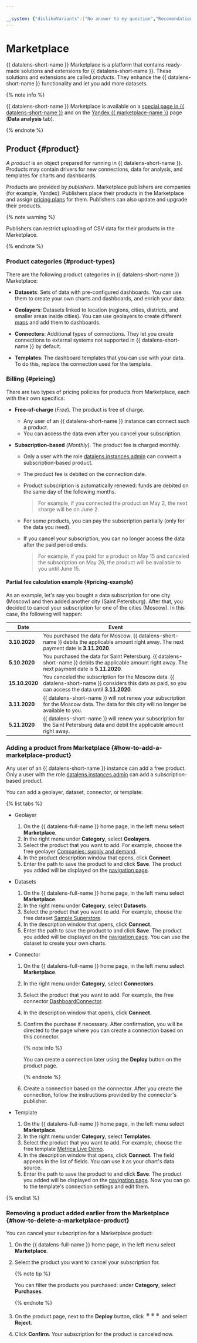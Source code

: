 ```yaml
---

__system: {"dislikeVariants":["No answer to my question","Recomendations didn't help","The content doesn't match title","Other"]}
---
```

# Marketplace

{{ datalens-short-name }} Marketplace is a platform that contains ready-made solutions and extensions for {{ datalens-short-name }}. These solutions and extensions are called _products_. They enhance the {{ datalens-short-name }} functionality and let you add more datasets.

{% note info %}

{{ datalens-short-name }} Marketplace is available on a [special page in {{ datalens-short-name }}](https://datalens.yandex.com/marketplace/) and on the [Yandex {{ marketplace-name }}](https://cloud.yandex.com/marketplace?type=datalens) page (**Data analysis** tab).

{% endnote %}

## Product {#product}

_A product_ is an object prepared for running in {{ datalens-short-name }}. Products may contain drivers for new connections, data for analysis, and templates for charts and dashboards.

Products are provided by _publishers_. Marketplace publishers are companies (for example, Yandex). Publishers place their products in the Marketplace and assign [pricing plans](#pricing) for them. Publishers can also update and upgrade their products.

{% note warning %}

Publishers can restrict uploading of CSV data for their products in the Marketplace.

{% endnote %}

### Product categories {#product-types}

There are the following product categories in {{ datalens-short-name }} Marketplace:

* **Datasets**: Sets of data with pre-configured dashboards. You can use them to create your own charts and dashboards, and enrich your data.

* **Geolayers**: Datasets linked to location (regions, cities, districts, and smaller areas inside cities). You can use geolayers to create different [maps](chart.md#map-chart) and add them to dashboards.

* **Connectors**: Additional types of connections. They let you create connections to external systems not supported in {{ datalens-short-name }} by default.

* **Templates**: The dashboard templates that you can use with your data. To do this, replace the connection used for the template.

### Billing {#pricing}

There are two types of pricing policies for products from Marketplace, each with their own specifics:

* **Free-of-charge** (_Free_). The product is free of charge.
    * Any user of an {{ datalens-short-name }} instance can connect such a product.
    * You can access the data even after you cancel your subscription.

* **Subscription-based** (_Monthly_). The product fee is charged monthly.
    * Only a user with the role [datalens.instances.admin](../security/index.md#users-roles) can connect a subscription-based product.
    * The product fee is debited on the connection date.
    * Product subscription is automatically renewed: funds are debited on the same day of the following months.

        > For example, if you connected the product on May 2, the next charge will be on June 2.
    * For some products, you can pay the subscription partially (only for the data you need).
    * If you cancel your subscription, you can no longer access the data after the paid period ends.

        > For example, if you paid for a product on May 15 and canceled the subscription on May 26, the product will be available to you until June 15.

#### Partial fee calculation example {#pricing-example}

As an example, let's say you bought a data subscription for one city (Moscow) and then added another city (Saint Petersburg). After that, you decided to cancel your subscription for one of the cities (Moscow). In this case, the following will happen:

| Date | Event |
| ---- | ----- |
| **3.10.2020** | You purchased the data for Moscow. {{ datalens-short-name }} debits the applicable amount right away. The next payment date is **3.11.2020**. |
| **5.10.2020** | You purchased the data for Saint Petersburg. {{ datalens-short-name }} debits the applicable amount right away. The next payment date is **5.11.2020**. |
| **15.10.2020** | You canceled the subscription for the Moscow data. {{ datalens-short-name }} considers this data as paid, so you can access the data until **3.11.2020**. |
| **3.11.2020** | {{ datalens-short-name }} will not renew your subscription for the Moscow data. The data for this city will no longer be available to you. |
| **5.11.2020** | {{ datalens-short-name }} will renew your subscription for the Saint Petersburg data and debit the applicable amount right away. |

### Adding a product from Marketplace {#how-to-add-a-marketplace-product}

Any user of an {{ datalens-short-name }} instance can add a free product. Only a user with the role [datalens.instances.admin](../security/index.md#users-roles) can add a subscription-based product.

You can add a geolayer, dataset, connector, or template:

{% list tabs %}

- Geolayer
  1. On the {{ datalens-full-name }} home page, in the left menu select **Marketplace**.
  1. In the right menu under **Category**, select **Geolayers**.
  1. Select the product that you want to add. For example, choose the free geolayer [Companies: supply and demand](https://datalens.yandex.com/marketplace/f2e0alcha1ta8ocrn99f).
  1. In the product description window that opens, click **Connect**.
  1. Enter the path to save the product to and click **Save**. The product you added will be displayed on the [navigation page](https://datalens.yandex.com/navigation/).

- Datasets
  1. On the {{ datalens-full-name }} home page, in the left menu select **Marketplace**.
  1. In the right menu under **Category**, select **Datasets**.
  1. Select the product that you want to add. For example, choose the free dataset [Sample Superstore](https://datalens.yandex.com/marketplace/f2e0000r63qkp2ywqpco).
  1. In the description window that opens, click **Connect**.
  1. Enter the path to save the product to and click **Save**. The product you added will be displayed on the [navigation page](https://datalens.yandex.com/navigation/). You can use the dataset to create your own charts.

- Connector

  1. On the {{ datalens-full-name }} home page, in the left menu select **Marketplace**.

  1. In the right menu under **Category**, select **Connectors**.

  1. Select the product that you want to add. For example, the free connector [DashboardConnector](https://datalens.yandex.com/marketplace/f2euv3r73pln2g18nckh).

  1. In the description window that opens, click **Connect**.

  1. Confirm the purchase if necessary. After confirmation, you will be directed to the page where you can create a connection based on this connector.

      {% note info %}

      You can create a connection later using the **Deploy** button on the product page.

      {% endnote %}

  1. Create a connection based on the connector. After you create the connection, follow the instructions provided by the connector's publisher.

- Template
  1. On the {{ datalens-full-name }} home page, in the left menu select **Marketplace**.
  1. In the right menu under **Category**, select **Templates**.
  1. Select the product that you want to add. For example, choose the free template [Metrica Live Demo](https://datalens.yandex.com/marketplace/f2e5hpq5mc7bscsjc6jr).
  1. In the description window that opens, click **Connect**. The field appears in the list of fields. You can use it as your chart's data source.
  1. Enter the path to save the product to and click **Save**. The product you added will be displayed on the [navigation page](https://datalens.yandex.com/navigation/). Now you can go to the template's connection settings and edit them.

{% endlist %}

### Removing a product added earlier from the Marketplace {#how-to-delete-a-marketplace-product}

You can cancel your subscription for a Marketplace product:

1. On the {{ datalens-full-name }} home page, in the left menu select **Marketplace**.

1. Select the product you want to cancel your subscription for.

    {% note tip %}

    You can filter the products you purchased: under **Category**, select **Purchases**.

    {% endnote %}

1. On the product page, next to the **Deploy** button, click ![image](../../_assets/datalens/horizontal-ellipsis.svg) and select **Reject**.

1. Click **Confirm**. Your subscription for the product is canceled now.

